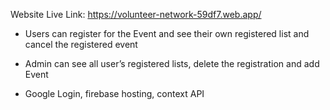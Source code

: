 Website Live Link: https://volunteer-network-59df7.web.app/

* Users can register for the Event and see their own registered list and cancel the registered event

* Admin can see all user’s registered lists, delete the registration and add Event

* Google Login, firebase hosting, context API
